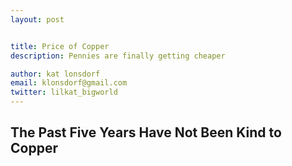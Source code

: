 ```yaml
---
layout: post


title: Price of Copper
description: Pennies are finally getting cheaper 

author: kat lonsdorf
email: klonsdorf@gmail.com
twitter: lilkat_bigworld
---
```


## The Past Five Years Have Not Been Kind to Copper
